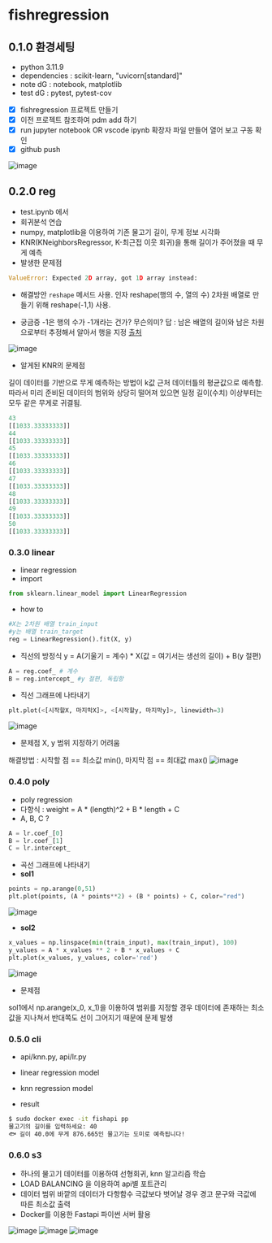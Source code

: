 # fishregression

## 0.1.0 환경세팅
- python 3.11.9
- dependencies : scikit-learn, "uvicorn[standard]"
- note dG : notebook, matplotlib
- test dG : pytest, pytest-cov

- [x] fishregression 프로젝트 만들기
- [x] 이전 프로젝트 참조하여 pdm add 하기
- [x] run jupyter notebook OR vscode ipynb 확장자 파일 만들어 열어 보고 구동 확인
- [x] github push

![image](https://github.com/user-attachments/assets/11b79446-af3f-469f-914d-0f434a52d597)


## 0.2.0 reg
- test.ipynb 에서
- 회귀분석 연습
- numpy, matplotlib을 이용하여 기존 물고기 길이, 무게 정보 시각화
- KNR(KNeighborsRegressor, K-최근접 이웃 회귀)을 통해 길이가 주어졌을 때 무게 예측
- 발생한 문제점
```python
ValueError: Expected 2D array, got 1D array instead:
```
- 해결방안
`reshape` 메서드 사용. 인자 reshape(행의 수, 열의 수)
2차원 배열로 만들기 위해 reshape(-1,1) 사용.

- 궁금증
-1은 행의 수가 -1개라는 건가? 무슨의미?
답 : 남은 배열의 길이와 남은 차원으로부터 추정해서 알아서 행을 지정 [출처](https://yololife-sy.medium.com/python-reshape-1-1-%EC%97%90%EC%84%9C-1%EC%9D%98-%EC%9D%98%EB%AF%B8-97b713be5230)

![image](https://github.com/user-attachments/assets/82dfc98d-a8aa-4a25-985e-3ab0e54b1f17)


- 알게된 KNR의 문제점

길이 데이터를 기반으로 무게 예측하는 방법이 k값 근처 데이터틀의 평균값으로 예측함.
따라서 미리 준비된 데이터의 범위와 상당히 떨어져 있으면 일정 길이(수치) 이상부터는 모두 같은 무게로 귀결됨.

```python
43
[[1033.33333333]]
44
[[1033.33333333]]
45
[[1033.33333333]]
46
[[1033.33333333]]
47
[[1033.33333333]]
48
[[1033.33333333]]
49
[[1033.33333333]]
50
[[1033.33333333]]
```

### 0.3.0 linear
- linear regression
- import
```python
from sklearn.linear_model import LinearRegression
```

- how to
```python
#X는 2차원 배열 train_input
#y는 배열 train_target
reg = LinearRegression().fit(X, y)
```

- 직선의 방정식
y = A(기울기 = 계수) * X(값 = 여기서는 생선의 길이) + B(y 절편)

```python
A = reg.coef_ # 계수
B = reg.intercept_ #y 절편, 독립항
```
- 직선 그래프에 나타내기
```python
plt.plot(<[시작할X, 마지막X]>, <[시작할y, 마지막y]>, linewidth=3)
```
![image](https://github.com/user-attachments/assets/8fe11066-ca3c-4fe7-9098-2dd6848b58c5)

- 문제점 X, y 범위 지정하기 어려움

해결방법 : 시작할 점 == 최소값 min(), 마지막 점 == 최대값 max()
![image](https://github.com/user-attachments/assets/b4b485f6-19f2-4367-84b3-fc414e03925c)

### 0.4.0 poly
- poly regression
- 다항식 : weight = A * (length)^2 + B * length + C
- A, B, C ?
```python
A = lr.coef_[0]
B = lr.coef_[1]
C = lr.intercept_
```
- 곡선 그래프에 나타내기
- **sol1**
```python
points = np.arange(0,51)
plt.plot(points, (A * points**2) + (B * points) + C, color="red")
```
![image](https://github.com/user-attachments/assets/62e0e918-5898-4ec1-b6be-3a53281d59af)

- **sol2**
```python
x_values = np.linspace(min(train_input), max(train_input), 100)
y_values = A * x_values ** 2 + B * x_values + C
plt.plot(x_values, y_values, color='red')
```
![image](https://github.com/user-attachments/assets/e995551b-482f-493a-be7f-7eb0064ddd43)

- 문제점 

sol1에서 np.arange(x_0, x_1)을 이용하여 범위를 지정할 경우
데이터에 존재하는 최소값을 지나쳐서 반대쪽도 선이 그어지기 때문에 문제 발생

### 0.5.0 cli
- api/knn.py, api/lr.py
- linear regression model
- knn regression model

- result

```bash
$ sudo docker exec -it fishapi pp
물고기의 길이를 입력하세요: 40
🐟 길이 40.0에 무게 876.665인 물고기는 도미로 예측됩니다!
```

### 0.6.0 s3
- 하나의 물고기 데이터를 이용하여 선형회귀, knn 알고리즘 학습
- LOAD BALANCING 을 이용하여 api별 포트관리
- 데이터 범위 바깥의 데이터가 다항함수 극값보다 벗어날 경우 경고 문구와 극값에 따른 최소값 출력
- Docker를 이용한 Fastapi 파이썬 서버 활용

![image](https://github.com/user-attachments/assets/bbcf08f4-ea42-41ec-9e6a-e279dbee2b7f)
![image](https://github.com/user-attachments/assets/135e31cc-4017-4bf8-927c-75865f0b331f)
![image](https://github.com/user-attachments/assets/547dcb90-610c-47b9-99fc-e4e0521b008e)



